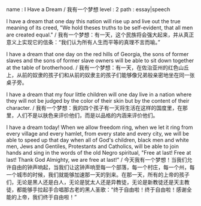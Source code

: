 name : I Have a Dream / 我有一个梦想
level : 2
path : essay|speech

I have a dream that one day this nation will rise up and live out the true meaning of its creed, "We hold theses truths to be self-evident, that all men are created equal." / 我有一个梦想：有一天，这个民族将会强大起来，并从真正意义上实现它的信条：“我们认为所有人生而平等的真理不言而喻。”

I have a dream that one day on the red hills of Georgia, the sons of former slaves and the sons of former slave owners will be able to sit down together at the table of brotherhood. / 我有一个梦想：有一天，在佐治亚州的红色山丘上，从前的奴隶的孩子们和从前的奴隶主的孩子们能够像兄弟般亲密地坐在同一张桌子旁。

I have a dream that my four little children will one day live in a nation where they will not be judged by the color of their skin but by the content of their character. / 我有一个梦想：我的四个孩子有一天将生活在这样的国度里，在那里，人们不是以肤色来评价他们，而是以品格的内涵来评价他们。

I have a dream today! When we allow freedom ring, when we let it ring from every village and every hamlet, from every state and every city, we will be able to speed up that day when all of God's children, black men and white men, Jews and Gentiles, Protestants and Catholics, will be able to join hands and sing in the words of the old Negro spiritual, "Free at last! Free at last! Thank God Almighty, we are free at last!" / 今天我有一个梦想！当我们允许自由的钟声响起，当我们让这钟声响至每一个部落，每一个村庄，每一个州，每一个城市的时候，我们就能够加速那一天的到来。在那一天，所有的上帝的孩子们，无论是黑人还是白人，无论是犹太人还是异教徒，无论是新教徒还是天主教徒，都能够手拉起手合唱那古老的黑人圣歌：“终于自由啦！终于自由啦！感谢全能的上帝，我们终于自由啦！”
